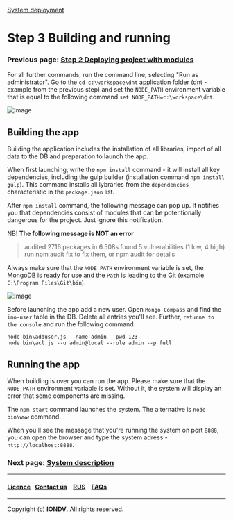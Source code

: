 [System deployment ](/docs/ru/1_system_deployment/)  
# Step 3 Building and running
### Previous page: [Step 2 Deploying project with modules](/docs/en/1_system_deployment/step2_project_with_modules.md)

For all further commands, run the command line, selecting "Run as administrator". Go to the `cd c:\workspace\dnt` application folder (dnt - example from the previous step) and set the `NODE_PATH` environment variable that is equal to the following command  `set NODE_PATH=c:\workspace\dnt`.

![image](/uploads/5c227620ef05f77df9e9531c29b30b7b/image.png)

## Building the app
Building the application includes the installation of all libraries, import of all data to the DB and preparation to launch the app.  

When first launching, write the `npm install` command - it will install all key dependencies, including the gulp builder (installation command `npm install gulp`). This command installs all lybraries from the `dependencies` characteristic in the `package.json` list.   

After `npm install` command, the following message can pop up. It notifies you that dependencies consist of modules that can be potentionally dangerous for the project. Just ignore this notification.

NB! **The following message is NOT an error**

> audited 2716 packages in 6.508s
   found 5 vulnerabilities (1 low, 4 high)
   run npm audit fix to fix them, or npm audit for details

Always make sure that the `NODE_PATH` environment variable is set, the MongoDB is ready for use and the `Path` is leading to the Git (example `C:\Program Files\Git\bin`).

![image](/uploads/fa3614243213775760dcd6dc2ae30b4a/image.png)

Before launching the app add a new user. Open `Mongo Compass` and find the `ino-user` table in the DB. Delete all entries you'll see. Further, `returne to the console` and run the following command.

```
node bin\adduser.js --name admin --pwd 123
node bin\acl.js --u admin@local --role admin --p full
```

## Running the app 
When building is over you can run the app. Please make sure that the `NODE_PATH` environment variable is set. Without it, the system will display an error that some components are missing.  

The `npm start` command launches the system. The alternative is `node bin\www` command.  

When you'll see the message that you're running the system on port `8888`, you can open the browser and type the system adress - `http://localhost:8888`.  

### Next page: [System description](/docs/en/2_system_description) 
--------------------------------------------------------------------------  


 #### [Licence](platform/licence.md)&ensp;  [Contact us](https://iondv.ru/index.html) &ensp;  [RUS](/docs/ru/1_system_deployment/step3_building_and_running.md)   &ensp; [FAQs](/faqs.md)          



--------------------------------------------------------------------------  

 Copyright (c) **IONDV**. All rights reserved. 